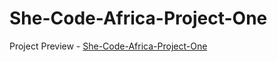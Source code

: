 # She-Code-Africa-Project-One
Project Preview -
<a href="https://sca-level-one-project.netlify.app">She-Code-Africa-Project-One
</a>
